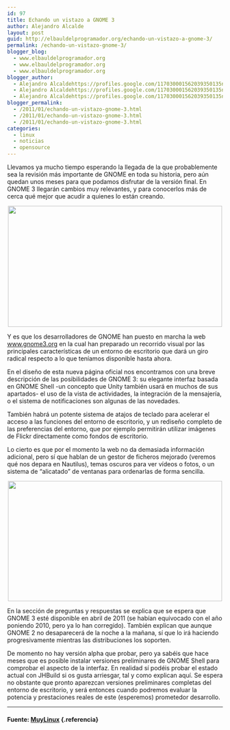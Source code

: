 ```yaml
---
id: 97
title: Echando un vistazo a GNOME 3
author: Alejandro Alcalde
layout: post
guid: http://elbauldelprogramador.org/echando-un-vistazo-a-gnome-3/
permalink: /echando-un-vistazo-gnome-3/
blogger_blog:
  - www.elbauldelprogramador.org
  - www.elbauldelprogramador.org
  - www.elbauldelprogramador.org
blogger_author:
  - Alejandro Alcaldehttps://profiles.google.com/117030001562039350135noreply@blogger.com
  - Alejandro Alcaldehttps://profiles.google.com/117030001562039350135noreply@blogger.com
  - Alejandro Alcaldehttps://profiles.google.com/117030001562039350135noreply@blogger.com
blogger_permalink:
  - /2011/01/echando-un-vistazo-gnome-3.html
  - /2011/01/echando-un-vistazo-gnome-3.html
  - /2011/01/echando-un-vistazo-gnome-3.html
categories:
  - linux
  - noticias
  - opensource
---
```

Llevamos ya mucho tiempo esperando la llegada de la que probablemente sea la revisión más importante de GNOME en toda su historia, pero aún quedan unos meses para que podamos disfrutar de la versión final. En GNOME 3 llegarán cambios muy relevantes, y para conocerlos más de cerca qué mejor que acudir a quienes lo están creando.

<p style="clear:both; text-align:center;">
  <a href="http://www.muylinux.com/content/uploads/2011/01/GNOME3-1.jpg"><img class="aligncenter size-medium wp-image-14460" title="GNOME3-1" src="http://www.muylinux.com/content/uploads/2011/01/GNOME3-1-500x282.jpg" alt="" width="500" height="282" /></a>
</p>

  
<!--more-->

  
Y es que los desarrolladores de GNOME han puesto en marcha la web www.gnome3.org en la cual han preparado un recorrido visual por las principales características de un entorno de escritorio que dará un giro radical respecto a lo que teníamos disponible hasta ahora.

En el diseño de esta nueva página oficial nos encontramos con una breve descripción de las posibilidades de GNOME 3: su elegante interfaz basada en GNOME Shell -un concepto que Unity también usará en muchos de sus apartados- el uso de la vista de actividades, la integración de la mensajería, o el sistema de notificaciones son algunas de las novedades.

También habrá un potente sistema de atajos de teclado para acelerar el acceso a las funciones del entorno de escritorio, y un rediseño completo de las preferencias del entorno, que por ejemplo permitirán utilizar imágenes de Flickr directamente como fondos de escritorio.

Lo cierto es que por el momento la web no da demasiada información adicional, pero sí que hablan de un gestor de ficheros mejorado (veremos qué nos depara en Nautilus), temas oscuros para ver vídeos o fotos, o un sistema de “alicatado” de ventanas para ordenarlas de forma sencilla.

<p style="clear:both; text-align:center;">
  <a href="http://www.muylinux.com/content/uploads/2011/01/GNOME3-3.jpg"><img class="aligncenter size-medium wp-image-14461" title="GNOME3-3" src="http://www.muylinux.com/content/uploads/2011/01/GNOME3-3-500x280.jpg" alt="" width="500" height="280" /></a>
</p>

En la sección de preguntas y respuestas se explica que se espera que GNOME 3 esté disponible en abril de 2011 (se habían equivocado con el año poniendo 2010, pero ya lo han corregido). También explican que aunque GNOME 2 no desaparecerá de la noche a la mañana, sí que lo irá haciendo progresivamente mientras las distribuciones los soporten.

De momento no hay versión alpha que probar, pero ya sabéis que hace meses que es posible instalar versiones preliminares de GNOME Shell para comprobar el aspecto de la interfaz. En realidad sí podéis probar el estado actual con JHBuild si os gusta arriesgar, tal y como explican aquí. Se espera no obstante que pronto aparezcan versiones preliminares completas del entorno de escritorio, y será entonces cuando podremos evaluar la potencia y prestaciones reales de este (esperemos) prometedor desarrollo.

* * *

#### Fuente: [MuyLinux][1] {.referencia}



 [1]: http://www.muylinux.com/2011/01/19/introduccion-a-gnome-3/